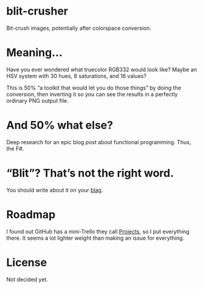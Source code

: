 # blit-crusher

Bit-crush images, potentially after colorspace conversion.

# Meaning…

Have you ever wondered what truecolor RGB332 would look like?  Maybe an HSV
system with 30 hues, 8 saturations, and 16 values?

This is 50% “a toolkit that would let you do those things” by doing the
conversion, then inverting it so you can see the results in a perfectly
ordinary PNG output file.

# And 50% what else?

Deep research for an epic blog post about functional programming.  Thus, the
F#.

# “Blit”? That’s not the right word.

You should write about it on your [blag](https://xkcd.com/148/).

# Roadmap

I found out GitHub has a mini-Trello they call
[Projects](https://github.com/sapphirecat/blit-crusher/projects),
so I put everything there.
It seems a lot lighter weight than making an issue for everything.

# License

Not decided yet.
